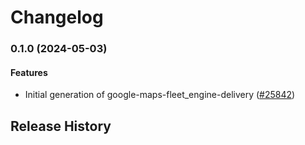 # Changelog

### 0.1.0 (2024-05-03)

#### Features

* Initial generation of google-maps-fleet_engine-delivery ([#25842](https://github.com/googleapis/google-cloud-ruby/issues/25842)) 

## Release History
